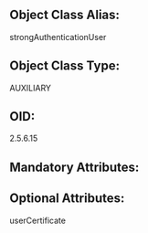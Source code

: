 ## Object Class Alias:
  strongAuthenticationUser

## Object Class Type:
  AUXILIARY

## OID:
  2.5.6.15

## Mandatory Attributes:
  

## Optional Attributes:
  userCertificate
